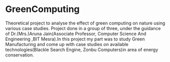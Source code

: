 # GreenComputing
Theoretical project to analyse the effect of green computing on nature using various case studies.
Project done in a group of three, under the guidance of Dr.(Mrs.)Aruna Jain(Associate Professor, Computer Science And Engineering ,BIT Mesra).In this project my part was to study Green Manufacturing and come up with case studies on available technologies(Blackle Search Engine, Zonbu Computers)in area of energy conservation. 
